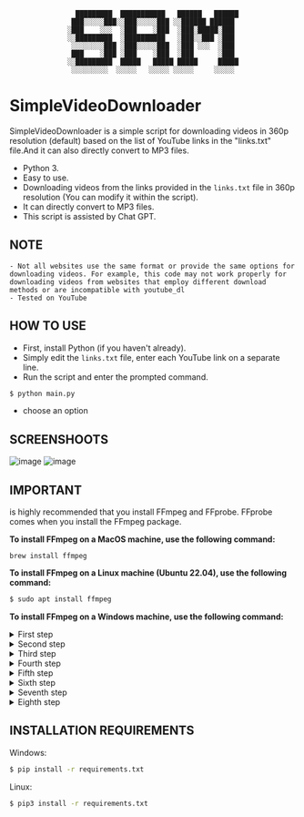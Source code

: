 <div align="center">
 
```
  █████████  ███████████   ██████   ██████
 ███░░░░░███░░███░░░░░███ ░░██████ ██████ 
░███    ░░░  ░███    ░███  ░███░█████░███ 
░░█████████  ░██████████   ░███░░███ ░███ 
 ░░░░░░░░███ ░███░░░░░███  ░███ ░░░  ░███ 
 ███    ░███ ░███    ░███  ░███      ░███ 
░░█████████  █████   █████ █████     █████
 ░░░░░░░░░  ░░░░░   ░░░░░ ░░░░░     ░░░░░ 
```
</div> 

# SimpleVideoDownloader

SimpleVideoDownloader is a simple script for downloading videos in 360p resolution (default) based on the list of YouTube links in the "links.txt" file.And it can also directly convert to MP3 files.

- Python 3.
- Easy to use.
- Downloading videos from the links provided in the `links.txt` file in 360p resolution (You can modify it within the script).
- It can directly convert to MP3 files.
- This script is assisted by Chat GPT.

## NOTE
```
- Not all websites use the same format or provide the same options for downloading videos. For example, this code may not work properly for downloading videos from websites that employ different download methods or are incompatible with youtube_dl
- Tested on YouTube 
```

## HOW TO USE

- First, install Python (if you haven't already).
- Simply edit the `links.txt` file, enter each YouTube link on a separate line.
- Run the script and enter the prompted command.

```sh
$ python main.py
```
- choose an option
  
## SCREENSHOOTS
![image](https://github.com/Seftirobim/SimpleVideoDownloader/assets/16395774/e3508034-111f-46d6-9046-9342bb12659c)
![image](https://github.com/Seftirobim/SimpleVideoDownloader/assets/16395774/b9fdc59a-049b-4487-9a58-74429617fcf9)

## IMPORTANT
is highly recommended that you install FFmpeg and FFprobe. FFprobe comes when you install the  FFmpeg package.

**To install FFmpeg on a MacOS machine, use the following command:**
```
brew install ffmpeg
```
**To install FFmpeg on a Linux machine (Ubuntu 22.04), use the following command:** 
```sh
$ sudo apt install ffmpeg
```
**To install FFmpeg on a Windows machine, use the following command:**
<details>
<summary>First step</summary>

 go to [this repository](https://github.com/BtbN/FFmpeg-Builds/releases)
</details>

<details>
<summary>Second step</summary>

 Choose your release, download the 7z or zip file.

![1](https://github.com/Seftirobim/SimpleVideoDownloader/assets/16395774/b5f272fa-7ebe-4208-ab59-87e606e54b27)
</details>

<details>
<summary>Third step</summary>
 
 * Download the package and save it anywhere you want and uncrompress it. For example, we open the compression in `C:/ffmpeg`
 * Record the path `C:\ffmepg\bin)` and head over to “Edit the system environment variables".
 
![copy path](https://github.com/Seftirobim/SimpleVideoDownloader/assets/16395774/5e569130-9776-4ecd-88dc-3fa37c2bb0d2)
</details>

<details>
<summary>Fourth step</summary>
 
 To open this, go to the search bar on Windows and type “path” or "envi"
 
![3](https://github.com/Seftirobim/SimpleVideoDownloader/assets/16395774/e87b5c57-e4d1-4d7f-b3e6-b54868c99549)
</details>
<details>
<summary>Fifth step</summary>
 
 In System Properties > Advanced, head over to “Environment Variables”
 
![4](https://github.com/Seftirobim/SimpleVideoDownloader/assets/16395774/9f19ddd8-4300-425c-a35c-135096e1f7b9)
</details>
<details>
<summary>Sixth step</summary>
 
 In Environment Variables, under “User variables for Administrators” choose Path (1) > then click on “Edit”.
 
![5](https://github.com/Seftirobim/SimpleVideoDownloader/assets/16395774/c44bceb0-11d3-43b9-8fc4-24a8c35a404e)
</details>
<details>
<summary>Seventh step</summary>
 
 The new “Edit Enviromnet variable” window will open. Click on New (1) > Enter the Path where FFmpeg is stored (2) > Click on Ok (3).
 
![6](https://github.com/Seftirobim/SimpleVideoDownloader/assets/16395774/b0e94f1c-a5f6-4201-8df7-4898909571b5)
</details> 
<details>
<summary>Eighth step</summary>
 
- Now, test the FFmpeg configuration from the Windows command prompt. Open the “cmd” and type ‘ffmpeg’. You should get an output such as the one below.
 
![7](https://github.com/Seftirobim/SimpleVideoDownloader/assets/16395774/4dd3289c-a4ae-430d-b73e-97ffa0d43d4f)

- **If an error occurs, try restarting the machine.** 
</details>   


## INSTALLATION REQUIREMENTS 

Windows:
```sh
$ pip install -r requirements.txt
```

Linux:
```sh
$ pip3 install -r requirements.txt
```
